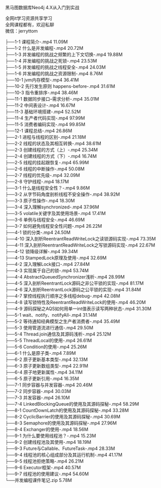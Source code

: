 黑马图数据库Neo4j 4.X从入门到实战

全网it学习资源共享学习<br>全网课程都有，欢迎私聊<br>微信：jerryttom<br>

├──1-1 课程简介-.mp4 11.09M<br> ├──1-2 什么是并发编程-.mp4 20.72M<br> ├──1-3 并发编程的挑战之频繁的上下文切换-.mp4 19.88M<br> ├──1-4 并发编程的挑战之死锁-.mp4 23.53M<br> ├──1-5 并发编程的挑战之线程安全-.mp4 24.03M<br> ├──1-6 并发编程的挑战之资源限制-.mp4 8.76M<br> ├──10-1 jvm内存模型-.mp4 36.41M<br> ├──10-2 先行发生原则 happens-before-.mp4 31.61M<br> ├──10-3 指令重排序-.mp4 38.46M<br> ├──11-1 数据同步接口–需求分析-.mp4 35.01M<br> ├──11-2 中间表设计-.mp4 16.67M<br> ├──11-3 基础环境搭建-.mp4 52.52M<br> ├──11-4 生产者代码实现-.mp4 97.99M<br> ├──11-5 消费者编码实现-.mp4 99.85M<br> ├──12-1 课程总结-.mp4 26.86M<br> ├──2-1 进程与线程的区别-.mp4 21.18M<br> ├──2-2 线程的状态及其相互转换-.mp4 38.61M<br> ├──2-3 创建线程的方式（上）-.mp4 25.34M<br> ├──2-4 创建线程的方式（下）-.mp4 16.74M<br> ├──2-5 线程的挂起跟恢复-.mp4 65.99M<br> ├──2-6 线程的中断操作-.mp4 50.08M<br> ├──2-7 线程的优先级-.mp4 32.09M<br> ├──2-8 守护线程-.mp4 18.17M<br> ├──3-1 什么是线程安全性？-.mp4 9.86M<br> ├──3-2 从字节码角度剖析线程不安全操作-.mp4 38.92M<br> ├──3-3 原子性操作-.mp4 18.30M<br> ├──3-4 深入理解synchronized-.mp4 37.96M<br> ├──3-5 volatile关键字及其使用场景-.mp4 17.41M<br> ├──3-6 单例与线程安全-.mp4 46.69M<br> ├──3-7 如何避免线程安全性问题-.mp4 26.22M<br> ├──4-1 锁的分类-.mp4 24.50M<br> ├──4-10 深入剖析ReentrantReadWriteLock之读锁源码实现-.mp4 73.35M<br> ├──4-11 深入剖析ReentrantReadWriteLock之写锁源码实现-.mp4 22.67M<br> ├──4-12 锁降级详解-.mp4 39.34M<br> ├──4-13 StampedLock原理及使用-.mp4 32.69M<br> ├──4-2 深入理解Lock接口-.mp4 27.84M<br> ├──4-3 实现属于自己的锁-.mp4 53.74M<br> ├──4-4 AbstractQueuedSynchronizer浅析-.mp4 28.99M<br> ├──4-5 深入剖析ReentrantLock源码之非公平锁的实现-.mp4 81.17M<br> ├──4-6 深入剖析ReentrantLock源码之公平锁的实现-.mp4 31.84M<br> ├──4-7 掌控线程执行顺序之多线程debug-.mp4 42.08M<br> ├──4-8 读写锁特性及ReentrantReadWriteLock的使用-.mp4 46.20M<br> ├──4-9 源码探秘之AQS如何用单一int值表示读写两种状态-.mp4 31.30M<br> ├──5-1 wait、notify、notifyAll-.mp4 31.14M<br> ├──5-2 等待通知经典模型之生产者消费者-.mp4 35.49M<br> ├──5-3 使用管道流进行通信-.mp4 29.50M<br> ├──5-4 Thread.join通信及其源码浅析-.mp4 25.12M<br> ├──5-5 ThreadLocal的使用-.mp4 26.61M<br> ├──5-6 Condition的使用-.mp4 25.26M<br> ├──6-1 什么是原子类-.mp4 7.89M<br> ├──6-2 原子更新基本类型-.mp4 32.13M<br> ├──6-3 原子更新数组类型-.mp4 22.91M<br> ├──6-4 原子地更新属性-.mp4 34.11M<br> ├──6-5 原子更新引用-.mp4 16.35M<br> ├──7-1 同步容器与并发容器-.mp4 20.46M<br> ├──7-2 同步容器-.mp4 30.03M<br> ├──7-3 并发容器-.mp4 26.10M<br> ├──7-4 LinkedBlockingQueue的使用及其源码探秘-.mp4 58.29M<br> ├──8-1 CountDownLatch的使用及其源码探秘-.mp4 33.28M<br> ├──8-2 CyclicBarrier的使用及其源码探秘-.mp4 30.69M<br> ├──8-3 Semaphore的使用及其源码探秘-.mp4 27.96M<br> ├──8-4 Exchanger的使用-.mp4 18.56M<br> ├──9-1 为什么要使用线程池？-.mp4 15.23M<br> ├──9-2 创建线程池及其使用-.mp4 18.19M<br> ├──9-3 Future与Callable、FutureTask-.mp4 28.33M<br> ├──9-4 线程池的核心组成部分及其运行机制-.mp4 41.17M<br> ├──9-5 线程池拒绝策略-.mp4 26.21M<br> ├──9-6 Executor框架-.mp4 40.57M<br> ├──9-7 线程池的使用建议-.mp4 54.60M<br> └──并发编程课件笔记.zip 5.78M
